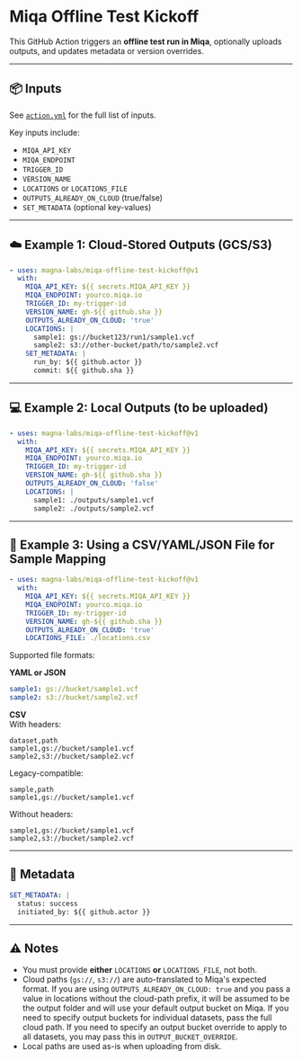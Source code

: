 # Miqa Offline Test Kickoff

This GitHub Action triggers an **offline test run in Miqa**, optionally uploads outputs, and updates metadata or version overrides.

---

## 📦 Inputs

See [`action.yml`](./action.yml) for the full list of inputs.

Key inputs include:
- `MIQA_API_KEY`
- `MIQA_ENDPOINT`
- `TRIGGER_ID`
- `VERSION_NAME`
- `LOCATIONS` or `LOCATIONS_FILE`
- `OUTPUTS_ALREADY_ON_CLOUD` (true/false)
- `SET_METADATA` (optional key-values)

---

## ☁️ Example 1: Cloud-Stored Outputs (GCS/S3)

```yaml
- uses: magna-labs/miqa-offline-test-kickoff@v1
  with:
    MIQA_API_KEY: ${{ secrets.MIQA_API_KEY }}
    MIQA_ENDPOINT: yourco.miqa.io
    TRIGGER_ID: my-trigger-id
    VERSION_NAME: gh-${{ github.sha }}
    OUTPUTS_ALREADY_ON_CLOUD: 'true'
    LOCATIONS: |
      sample1: gs://bucket123/run1/sample1.vcf
      sample2: s3://other-bucket/path/to/sample2.vcf
    SET_METADATA: |
      run_by: ${{ github.actor }}
      commit: ${{ github.sha }}
```

---

## 💻 Example 2: Local Outputs (to be uploaded)

```yaml
- uses: magna-labs/miqa-offline-test-kickoff@v1
  with:
    MIQA_API_KEY: ${{ secrets.MIQA_API_KEY }}
    MIQA_ENDPOINT: yourco.miqa.io
    TRIGGER_ID: my-trigger-id
    VERSION_NAME: gh-${{ github.sha }}
    OUTPUTS_ALREADY_ON_CLOUD: 'false'
    LOCATIONS: |
      sample1: ./outputs/sample1.vcf
      sample2: ./outputs/sample2.vcf
```

---

## 📄 Example 3: Using a CSV/YAML/JSON File for Sample Mapping

```yaml
- uses: magna-labs/miqa-offline-test-kickoff@v1
  with:
    MIQA_API_KEY: ${{ secrets.MIQA_API_KEY }}
    MIQA_ENDPOINT: yourco.miqa.io
    TRIGGER_ID: my-trigger-id
    VERSION_NAME: gh-${{ github.sha }}
    OUTPUTS_ALREADY_ON_CLOUD: 'true'
    LOCATIONS_FILE: ./locations.csv
```

Supported file formats:

**YAML or JSON**
```yaml
sample1: gs://bucket/sample1.vcf
sample2: s3://bucket/sample2.vcf
```

**CSV**  
With headers:
```csv
dataset,path
sample1,gs://bucket/sample1.vcf
sample2,s3://bucket/sample2.vcf
```

Legacy-compatible:
```csv
sample,path
sample1,gs://bucket/sample1.vcf
```

Without headers:
```csv
sample1,gs://bucket/sample1.vcf
sample2,s3://bucket/sample2.vcf
```

---

## 🧪 Metadata

```yaml
SET_METADATA: |
  status: success
  initiated_by: ${{ github.actor }}
```

---

## ⚠️ Notes

- You must provide **either** `LOCATIONS` **or** `LOCATIONS_FILE`, not both.
- Cloud paths (`gs://`, `s3://`) are auto-translated to Miqa's expected format. If you are using `OUTPUTS_ALREADY_ON_CLOUD: true` and you pass a value in locations without the cloud-path prefix, it will be assumed to be the output folder and will use your default output bucket on Miqa. If you need to specify output buckets for individual datasets, pass the full cloud path. If you need to specify an output bucket override to apply to all datasets, you may pass this in `OUTPUT_BUCKET_OVERRIDE`.
- Local paths are used as-is when uploading from disk.
